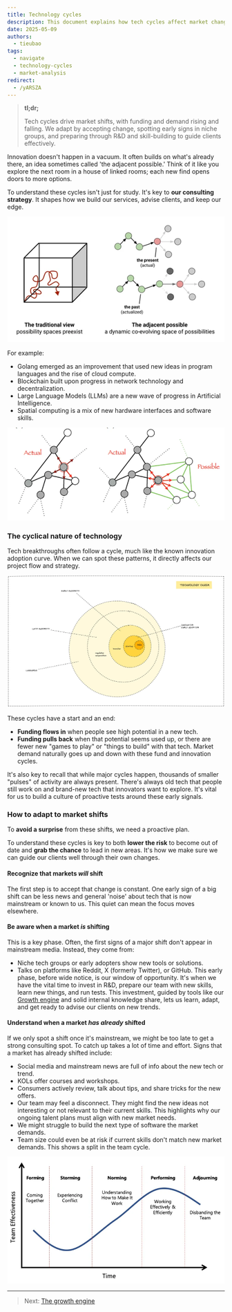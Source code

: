 ```yaml
---
title: Technology cycles
description: This document explains how tech cycles affect market changes. This knowledge helps our planning and how we advise clients.
date: 2025-05-09
authors:
  - tieubao
tags:
  - navigate
  - technology-cycles
  - market-analysis
redirect:
  - /yARSZA
---
```


> **tl;dr;**
>
> Tech cycles drive market shifts, with funding and demand rising and falling. We adapt by accepting change, spotting early signs in niche groups, and preparing through R&D and skill-building to guide clients effectively.

Innovation doesn't happen in a vacuum. It often builds on what's already there, an idea sometimes called 'the adjacent possible.' Think of it like you explore the next room in a house of linked rooms; each new find opens doors to more options.

To understand these cycles isn't just for study. It's key to **our consulting strategy**. It shapes how we build our services, advise clients, and keep our edge.

![](assets/adjacent-possible.webp)

For example:

- Golang emerged as an improvement that used new ideas in program languages and the rise of cloud compute.
- Blockchain built upon progress in network technology and decentralization.
- Large Language Models (LLMs) are a new wave of progress in Artificial Intelligence.
- Spatial computing is a mix of new hardware interfaces and software skills.

![](assets/possible.webp)

### The cyclical nature of technology

Tech breakthroughs often follow a cycle, much like the known innovation adoption curve. When we can spot these patterns, it directly affects our project flow and strategy.

![](assets/innovation-adoption.webp)

These cycles have a start and an end:

- **Funding flows in** when people see high potential in a new tech.
- **Funding pulls back** when that potential seems used up, or there are fewer new "games to play" or "things to build" with that tech.
Market demand naturally goes up and down with these fund and innovation cycles.

It's also key to recall that while major cycles happen, thousands of smaller "pulses" of activity are always present. There's always old tech that people still work on and brand-new tech that innovators want to explore. It's vital for us to build a culture of proactive tests around these early signals.

### How to adapt to market shifts

To **avoid a surprise** from these shifts, we need a proactive plan.

To understand these cycles is key to both **lower the risk** to become out of date and **grab the chance** to lead in new areas. It's how we make sure we can guide our clients well through their own changes.

#### **Recognize that markets *will* shift**

The first step is to accept that change is constant. One early sign of a big shift can be less news and general 'noise' about tech that is now mainstream or known to us. This quiet can mean the focus moves elsewhere.

#### **Be aware when a market *is* shifting**

This is a key phase. Often, the first signs of a major shift don't appear in mainstream media. Instead, they come from:

- Niche tech groups or early adopters show new tools or solutions.
- Talks on platforms like Reddit, X (formerly Twitter), or GitHub. This early phase, before wide notice, is our window of opportunity. It's when we have the vital time to invest in R&D, prepare our team with new skills, learn new things, and run tests. This investment, guided by tools like our [Growth engine](growth-engine.md) and solid internal knowledge share, lets us learn, adapt, and get ready to advise our clients on new trends.

#### **Understand when a market *has already* shifted**

If we only spot a shift once it's mainstream, we might be too late to get a strong consulting spot. To catch up takes a lot of time and effort. Signs that a market has already shifted include:

- Social media and mainstream news are full of info about the new tech or trend.
- KOLs offer courses and workshops.
- Consumers actively review, talk about tips, and share tricks for the new offers.
- Our team may feel a disconnect. They might find the new ideas not interesting or not relevant to their current skills. This highlights why our ongoing talent plans must align with new market needs.
- We might struggle to build the next type of software the market demands.
- Team size could even be at risk if current skills don't match new market demands. This shows a split in the team cycle.

![](assets/team-cycle.webp)

---

> Next: [The growth engine](growth-engine.md)

